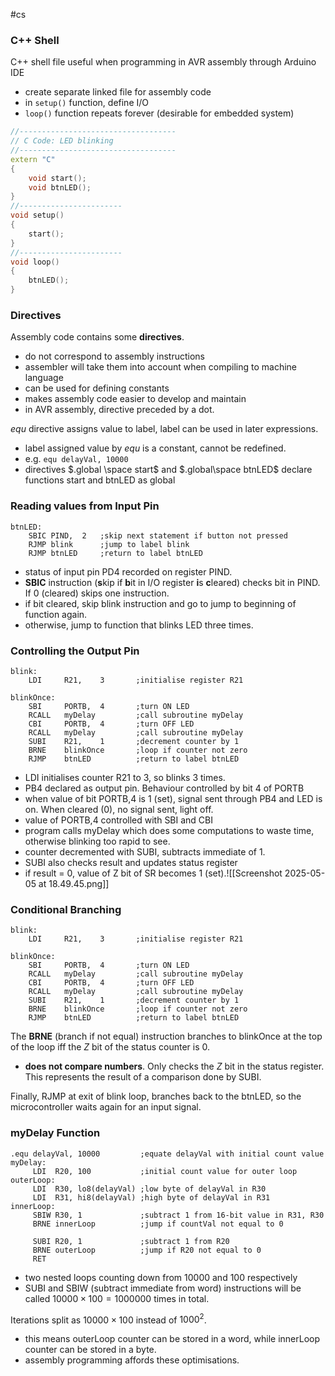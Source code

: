 #cs 

### C++ Shell

C++ shell file useful when programming in AVR assembly through Arduino IDE
- create separate linked file for assembly code
- in `setup()` function, define I/O
- `loop()` function repeats forever (desirable for embedded system)
```c++
//-----------------------------------  
// C Code: LED blinking  
//-----------------------------------  
extern "C"  
{  
	void start();  
	void btnLED();  
}  
//-----------------------  
void setup()  
{  
	start();  
}  
//-----------------------  
void loop()  
{  
	btnLED();  
}
```

### Directives

Assembly code contains some **directives**.
- do not correspond to assembly instructions
- assembler will take them into account when compiling to machine language
- can be used for defining constants
- makes assembly code easier to develop and maintain
- in AVR assembly, directive preceded by a dot.

$equ$ directive assigns value to label, label can be used in later expressions.
- label assigned value by $equ$ is a constant, cannot be redefined.
- e.g. `equ delayVal, 10000`
- directives $.global \space start$ and $.global\space btnLED$ declare functions start and btnLED as global

### Reading values from Input Pin

```
btnLED:  
	SBIC PIND,  2   ;skip next statement if button not pressed  
	RJMP blink      ;jump to label blink  
	RJMP btnLED     ;return to label btnLED
```
- status of input pin PD4 recorded on register PIND.
- **SBIC** instruction (**s**kip if **b**it in I/O register **i**s **c**leared) checks bit in PIND. If 0 (cleared) skips one instruction.
- if bit cleared, skip blink instruction and go to jump to beginning of function again.
- otherwise, jump to function that blinks LED three times.

### Controlling the Output Pin

```
blink:
	LDI     R21,    3       ;initialise register R21

blinkOnce:
	SBI     PORTB,  4       ;turn ON LED
	RCALL   myDelay         ;call subroutine myDelay
	CBI     PORTB,  4       ;turn OFF LED
	RCALL   myDelay         ;call subroutine myDelay
	SUBI    R21,    1       ;decrement counter by 1
	BRNE    blinkOnce       ;loop if counter not zero
	RJMP    btnLED          ;return to label btnLED
```
- LDI initialises counter R21 to 3, so blinks 3 times.
- PB4 declared as output pin. Behaviour controlled by bit 4 of PORTB
- when value of bit PORTB,4 is 1 (set), signal sent through PB4 and LED is on. When cleared (0), no signal sent, light off.
- value of PORTB,4 controlled with SBI and CBI
- program calls myDelay which does some computations to waste time, otherwise blinking too rapid to see.
- counter decremented with SUBI, subtracts immediate of 1.
- SUBI also checks result and updates status register
- if result = 0, value of Z bit of SR becomes 1 (set).![[Screenshot 2025-05-05 at 18.49.45.png]]
### Conditional Branching

```
blink:
	LDI     R21,    3       ;initialise register R21

blinkOnce:
	SBI     PORTB,  4       ;turn ON LED
	RCALL   myDelay         ;call subroutine myDelay
	CBI     PORTB,  4       ;turn OFF LED
	RCALL   myDelay         ;call subroutine myDelay
	SUBI    R21,    1       ;decrement counter by 1
	BRNE    blinkOnce       ;loop if counter not zero
	RJMP    btnLED          ;return to label btnLED
```

The **BRNE** (branch if not equal) instruction branches to blinkOnce at the top of the loop iff the $Z$ bit of the status counter is 0.
- **does not compare numbers**. Only checks the $Z$ bit in the status register. This represents the result of a comparison done by SUBI.

Finally, RJMP at exit of blink loop, branches back to the btnLED, so the microcontroller waits again for an input signal.

### myDelay Function

```
.equ delayVal, 10000         ;equate delayVal with initial count value
myDelay:  
	 LDI  R20, 100           ;initial count value for outer loop  
outerLoop:  
	 LDI  R30, lo8(delayVal) ;low byte of delayVal in R30  
	 LDI  R31, hi8(delayVal) ;high byte of delayVal in R31  
innerLoop:  
	 SBIW R30, 1             ;subtract 1 from 16-bit value in R31, R30
	 BRNE innerLoop          ;jump if countVal not equal to 0
	  
	 SUBI R20, 1             ;subtract 1 from R20  
	 BRNE outerLoop          ;jump if R20 not equal to 0  
	 RET
```
- two nested loops counting down from 10000 and 100 respectively
- SUBI and SBIW (subtract immediate from word) instructions will be called $10000 \times 100=1000000$ times in total.

Iterations split as $10000\times 100$ instead of $1000^2$.
- this means outerLoop counter can be stored in a word, while innerLoop counter can be stored in a byte.
- assembly programming affords these optimisations.